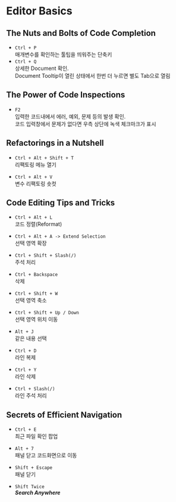 # Editor Basics

## The Nuts and Bolts of Code Completion

* `Ctrl + P`  
  매개변수를 확인하는 툴팁을 띄워주는 단축키
* `Ctrl + Q`  
  상세한 Document 확인.  
  Document Tooltip이 열린 상태에서 한번 더 누르면 별도 Tab으로 열림

## The Power of Code Inspections

* `F2`  
  입력한 코드내에서 에러, 예외, 문제 등의 발생 확인.  
  코드 입력창에서 문제가 없다면 우측 상단에 녹색 체크마크가 표시

## Refactorings in a Nutshell

* `Ctrl + Alt + Shift + T`  
  리팩토링 메뉴 열기

* `Ctrl + Alt + V`  
  변수 리팩토링 숏컷

## Code Editing Tips and Tricks

* `Ctrl + Alt + L`  
  코드 정렬(Reformat)
 
* `Ctrl + Alt + A -> Extend Selection`  
  선택 영역 확장

* `Ctrl + Shift + Slash(/)`  
  주석 처리

* `Ctrl + Backspace`  
  삭제

* `Ctrl + Shift + W`  
  선택 영역 축소

* `Ctrl + Shift + Up / Down`  
  선택 영역 위치 이동

* `Alt + J`  
  같은 내용 선택

* `Ctrl + D`  
  라인 복제

* `Ctrl + Y`  
  라인 삭제

* `Ctrl + Slash(/)`  
  라인 주석 처리

## Secrets of Efficient Navigation

* `Ctrl + E`  
  최근 파일 확인 팝업

* `Alt + 7`  
  패널 닫고 코드화면으로 이동

* `Shift + Escape`  
  패널 닫기

* `Shift Twice`  
  ***Search Anywhere***
